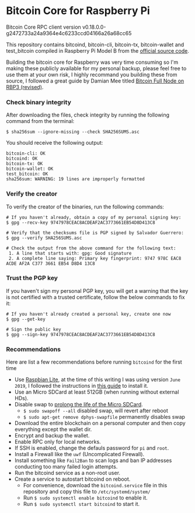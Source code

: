 # Bitcoin Core for Raspberry Pi

Bitcoin Core RPC client version v0.18.0.0-g2472733a24a9364e4c6233ccd04166a26a68cc65

This repository contains bitcoind, bitcoin-cli, bitcoin-tx, bitcoin-wallet and test_bitcoin compiled in Raspberry Pi Model B from the [official source code](https://bitcoincore.org/en/download/).

Building the bitcoin core for Raspberry was very time consuming so I'm making these publicly available for my personal backup, please feel free to use them at your own risk, I highly recommand you building these from source, I followed a great guide by Damian Mee titled [Bitcoin Full Node on RBP3 (revised)](https://medium.com/@meeDamian/bitcoin-full-node-on-rbp3-revised-88bb7c8ef1d1).

### Check binary integrity
After downloading the files, check integrity by running the following command from the terminal:
```
$ sha256sum --ignore-missing --check SHA256SUMS.asc
```
You should receive the following output:
```
bitcoin-cli: OK
bitcoind: OK
bitcoin-tx: OK
bitcoin-wallet: OK
test_bitcoin: OK
sha256sum: WARNING: 19 lines are improperly formatted
```

### Verify the creator
To verify the creator of the binaries, run the following commands:
```
# If you haven't already, obtain a copy of my personal signing key:
$ gpg --recv-key 9747978CEAC8ACDEAF2AC3773661EB54D8D413C8

# Verify that the checksums file is PGP signed by Salvador Guerrero:
$ gpg --verify SHA256SUMS.asc

# Check the output from the above command for the following text:
 1. A line that starts with: gpg: Good signature
 2. A complete line saying: Primary key fingerprint: 9747 978C EAC8 ACDE AF2A C377 3661 EB54 D8D4 13C8
```

### Trust the PGP key
If you haven't sign my personal PGP key, you will get a warning that the key is not certified with a trusted certificate, follow the below commands to fix it:
```
# If you haven't already created a personal key, create one now
$ gpg --get-key

# Sign the public key
$ gpg --sign-key 9747978CEAC8ACDEAF2AC3773661EB54D8D413C8
```

### Recommendations
Here are list a few recommendations before running `bitcoind` for the first time
* Use [Raspbian Lite](https://www.raspberrypi.org/downloads/raspbian/), at the time of this writing I was using version `June 2019`, I followed the instructions in [this guide](https://medium.com/@meeDamian/bitcoin-full-node-on-rbp3-revised-88bb7c8ef1d1) to install it.
* Use an Micro SDCard at least 512GB (when running without external HDs).
* Disable swap to [prolong the life of the Micro SDCard](https://raspberrypi.stackexchange.com/a/186).
  * `$ sudo swapoff --all` disabled swap, will revert after reboot
  * `$ sudo apt-get remove dphys-swapfile` permanently disables swap
* Download the entire blockchain on a personal computer and then copy everything except the wallet dir.
* Encrypt and backup the wallet.
* Enable RPC only for local networks.
* If SSH is enabled, change the defauls password for `pi` and `root`.
* Install a Firewall like the `uwf` (Uncomplicated Firewall).
* Install something like `Fail2Ban` to scan logs and ban IP addresses conducting too many failed login attempts.
* Run the bitcoind service as a non-root user.
* Create a service to autostart bitcoind on reboot.
  * For convenience, download the `bitcoind.service` file in this repository and copy this file to `/etc/systemd/system/`
  * Run `$ sudo systemctl enable bitcoind` to enable it.
  * Run `$ sudo systemctl start bitcoind` to start it.
